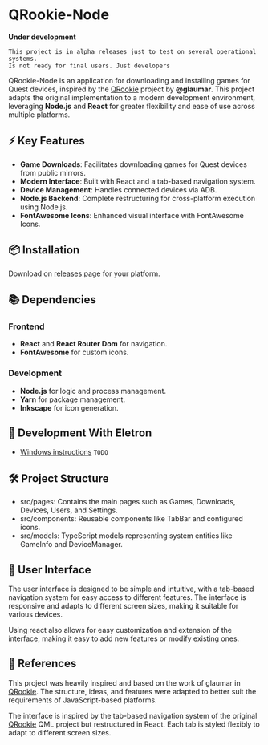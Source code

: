 # QRookie-Node

**Under development**
```
This project is in alpha releases just to test on several operational systems.
Is not ready for final users. Just developers
```

QRookie-Node is an application for downloading and installing games for Quest devices, inspired by the [QRookie](https://github.com/glaumar/QRookie) project by **@glaumar**. This project adapts the original implementation to a modern development environment, leveraging **Node.js** and **React** for greater flexibility and ease of use across multiple platforms.

## ⚡ Key Features

- **Game Downloads**: Facilitates downloading games for Quest devices from public mirrors.
- **Modern Interface**: Built with React and a tab-based navigation system.
- **Device Management**: Handles connected devices via ADB.
- **Node.js Backend**: Complete restructuring for cross-platform execution using Node.js.
- **FontAwesome Icons**: Enhanced visual interface with FontAwesome Icons.

## 📦 Installation

Download on [releases page](./releases) for your platform.

## 📚 Dependencies

### Frontend
- **React** and **React Router Dom** for navigation.
- **FontAwesome** for custom icons.

### Development
- **Node.js** for logic and process management.
- **Yarn** for package management.
- **Inkscape** for icon generation.

## 🚀 Development With Eletron

- [Windows instructions](./docs/windowsDevelopment.md)
`TODO`

## 🛠️ Project Structure
- src/pages: Contains the main pages such as Games, Downloads, Devices, Users, and Settings.
- src/components: Reusable components like TabBar and configured icons.
- src/models: TypeScript models representing system entities like GameInfo and DeviceManager.

## 🎨 User Interface

The user interface is designed to be simple and intuitive, with a tab-based navigation system for easy access to different features. The interface is responsive and adapts to different screen sizes, making it suitable for various devices.

Using react also allows for easy customization and extension of the interface, making it easy to add new features or modify existing ones.

## 🔗 References

This project was heavily inspired and based on the work of glaumar in [QRookie](https://github.com/glaumar/QRookie). The structure, ideas, and features were adapted to better suit the requirements of JavaScript-based platforms. 

The interface is inspired by the tab-based navigation system of the original [QRookie](https://github.com/glaumar/QRookie) QML project but restructured in React. Each tab is styled flexibly to adapt to different screen sizes.
